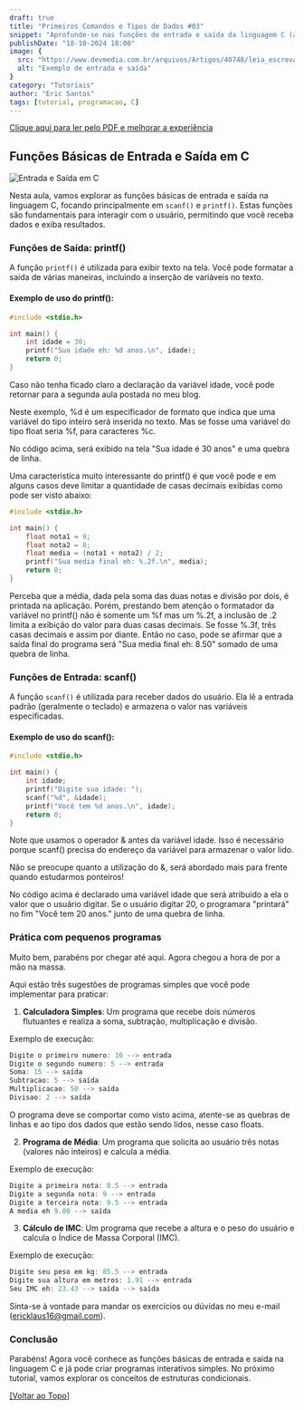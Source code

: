 ```yaml
---
draft: true
title: "Primeiros Comandos e Tipos de Dados #03"
snippet: "Aprofunde-se nas funções de entrada e saída da linguagem C (aula 03)"
publishDate: "18-10-2024 18:00"
image: {
  src: "https://www.devmedia.com.br/arquivos/Artigos/40748/leia_escreva.png",
  alt: "Exemplo de entrada e saída"
}
category: "Tutoriais"
author: "Eric Santos"
tags: [tutorial, programacao, C]
---
```


[Clique aqui para ler pelo PDF e melhorar a experiência](../pdfs/introducao_a_programacao_03.pdf)

## <a name=""></a>Funções Básicas de Entrada e Saída em C
![Entrada e Saída em C](https://encrypted-tbn0.gstatic.com/images?q=tbn:ANd9GcR9YnBeD7F9-a8N_FwSYBiXQGHdCuaXei1d7A&s)

Nesta aula, vamos explorar as funções básicas de entrada e saída na linguagem C, focando principalmente em `scanf()` e `printf()`. Estas funções são fundamentais para interagir com o usuário, permitindo que você receba dados e exiba resultados.

### Funções de Saída: printf()

A função `printf()` é utilizada para exibir texto na tela. Você pode formatar a saída de várias maneiras, incluindo a inserção de variáveis no texto.

#### Exemplo de uso do printf():

```c
#include <stdio.h>

int main() {
    int idade = 30;
    printf("Sua idade eh: %d anos.\n", idade);
    return 0;
}
```

Caso não tenha ficado claro a declaração da variável idade, você pode retornar para a segunda aula postada no meu blog. 

Neste exemplo, %d é um especificador de formato que indica que uma variável do tipo inteiro será inserida no texto. Mas se fosse uma variável do tipo float seria %f, para caracteres %c.

No código acima, será exibido na tela "Sua idade é 30 anos" e uma quebra de linha.

Uma caracteristica muito interessante do printf() é que você pode e em alguns casos deve limitar a quantidade de casas decimais exibidas como pode ser visto abaixo:

```c
#include <stdio.h>

int main() {
    float nota1 = 9;
    float nota2 = 8;
    float media = (nota1 + nota2) / 2;
    printf("Sua media final eh: %.2f.\n", media);
    return 0;
}
```

Perceba que a média, dada pela soma das duas notas e divisão por dois, é printada na aplicação. Porém, prestando bem atenção o formatador da variável no printf() não é somente um %f mas um %.2f, a inclusão de .2 limita a exibição do valor para duas casas decimais. Se fosse %.3f, três casas decimais e assim por diante. Então no caso, pode se afirmar que a saída final do programa será "Sua media final eh: 8.50" somado de uma quebra de linha.

### Funções de Entrada: scanf()

A função `scanf()` é utilizada para receber dados do usuário. Ela lê a entrada padrão (geralmente o teclado) e armazena o valor nas variáveis especificadas.

#### Exemplo de uso do scanf():

```c
#include <stdio.h>

int main() {
    int idade;
    printf("Digite sua idade: ");
    scanf("%d", &idade);
    printf("Você tem %d anos.\n", idade);
    return 0;
}
```

Note que usamos o operador & antes da variável idade. Isso é necessário porque scanf() precisa do endereço da variável para armazenar o valor lido.

Não se preocupe quanto a utilização do &, será abordado mais para frente quando estudarmos ponteiros!

No código acima é declarado uma variável idade que será atribuido a ela o valor que o usuário digitar. Se o usuário digitar 20, o programara "printará" no fim "Você tem 20 anos." junto de uma quebra de linha.

### Prática com pequenos programas

Muito bem, parabéns por chegar até aqui. Agora chegou a hora de por a mão na massa.

Aqui estão três sugestões de programas simples que você pode implementar para praticar:

1. **Calculadora Simples**: Um programa que recebe dois números flutuantes e realiza a soma, subtração, multiplicação e divisão.

Exemplo de execução:

```c
Digite o primeiro numero: 10 --> entrada
Digite o segundo numero: 5 --> entrada
Soma: 15 --> saída
Subtracao: 5 --> saída
Multiplicacao: 50 --> saída
Divisao: 2 --> saída
```

O programa deve se comportar como visto acima, atente-se as quebras de linhas e ao tipo dos dados que estão sendo lidos, nesse caso floats.


2. **Programa de Média**: Um programa que solicita ao usuário três notas (valores não inteiros) e calcula a média.

Exemplo de execução:

```c
Digite a primeira nota: 8.5 --> entrada
Digite a segunda nota: 9 --> entrada
Digite a terceira nota: 9.5 --> entrada
A media eh 9.00 --> saída
```

3. **Cálculo de IMC**: Um programa que recebe a altura e o peso do usuário e calcula o Índice de Massa Corporal (IMC).

Exemplo de execução:

```c
Digite seu peso em kg: 85.5 --> entrada
Digite sua altura em metros: 1.91 --> entrada
Seu IMC eh: 23.43 --> saída --> saída
```

Sinta-se à vontade para mandar os exercícios ou dúvidas no meu e-mail (ericklaus16@gmail.com).

### Conclusão

Parabéns! Agora você conhece as funções básicas de entrada e saída na linguagem C e já pode criar programas interativos simples. No próximo tutorial, vamos explorar os conceitos de estruturas condicionais.

[[Voltar ao Topo]](#top)